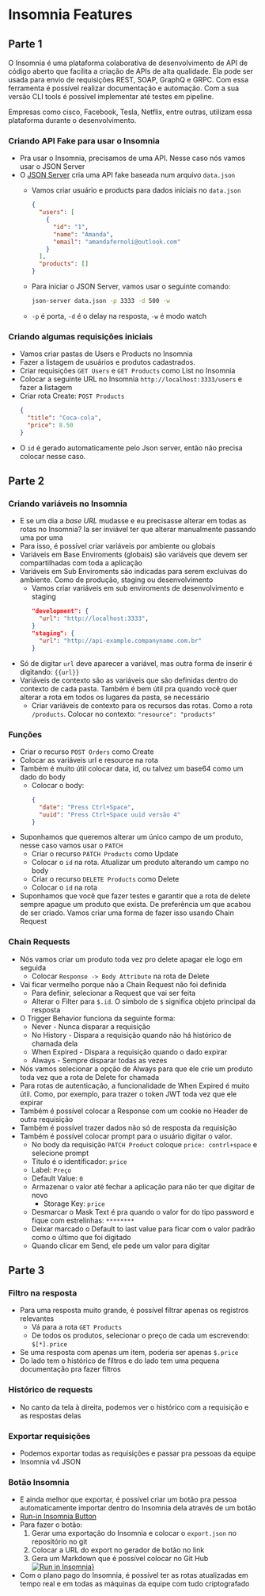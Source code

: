 # Insomnia Features

## Parte 1
O Insomnia é uma plataforma colaborativa de desenvolvimento de API de código aberto que facilita a criação de APIs de alta qualidade. Ela pode ser usada para envio de requisições REST, SOAP, GraphQ e GRPC. Com essa ferramenta é possível realizar documentação e automação. Com a sua versão CLI tools é possível implementar até testes em pipeline.

Empresas como cisco, Facebook, Tesla, Netflix, entre outras, utilizam essa plataforma durante o desenvolvimento. 

### Criando API Fake para usar o Insomnia
  - Pra usar o Insomnia, precisamos de uma API. Nesse caso nós vamos usar o JSON Server
  - O [JSON Server](https://github.com/typicode/json-server) cria uma API fake baseada num arquivo `data.json`
    - Vamos criar usuário e products para dados iniciais no `data.json`

      ```json
      {
        "users": [
          {
            "id": "1",
            "name": "Amanda",
            "email": "amandafernoli@outlook.com"
          }
        ],
        "products": []
      }
      ```
    
    - Para iniciar o JSON Server, vamos usar o seguinte comando: 
      ```sh
      json-server data.json -p 3333 -d 500 -w
      ```
    - `-p` é porta, `-d` é o delay na resposta, `-w` é modo watch

### Criando algumas requisições iniciais
  - Vamos criar pastas de Users e Products no Insomnia
  - Fazer a listagem de usuários e produtos cadastrados.
  - Criar requisições `GET Users` e `GET Products` como List no Insomnia
  - Colocar a seguinte URL no Insomnia `http://localhost:3333/users` e fazer a listagem
  - Criar rota Create: `POST Products`
    ```json
    {
      "title": "Coca-cola",
      "price": 8.50
    }
    ```
  - O `id` é gerado automaticamente pelo Json server, então não precisa colocar nesse caso.

## Parte 2
### Criando variáveis no Insomnia
  - E se um dia a _base URL_ mudasse e eu precisasse alterar em todas as rotas no Insomnia? Ia ser inviável ter que alterar manualmente passando uma por uma
  - Para isso, é possível criar variáveis por ambiente ou globais 
  - Variáveis em Base Enviroments (globais) são variáveis que devem ser compartilhadas com toda a aplicação
  - Variáveis em Sub Enviroments são indicadas para serem excluivas do ambiente. Como de produção, staging ou desenvolvimento
    - Vamos criar variáveis em sub enviroments de desenvolvimento e staging
      ```json
      "development": {
        "url": "http://localhost:3333",
      }
      "staging": {
        "url": "http://api-example.companyname.com.br"
      }
      ```
  - Só de digitar `url` deve aparecer a variável, mas outra forma de inserir é digitando: `{{url}}`
  - Variáveis de contexto são as variáveis que são definidas dentro do contexto de cada pasta. Também é bem útil pra quando você quer alterar a rota em todos os lugares da pasta, se necessário
    - Criar variáveis de contexto para os recursos das rotas. Como a rota `/products`. Colocar no contexto: `"resource": "products"`
  
###  Funções
  - Criar o recurso `POST Orders` como Create
  - Colocar as variáveis url e resource na rota
  - Também é muito útil colocar data, id, ou talvez um base64 como um dado do body
    - Colocar o body:
      ```json
      {
        "date": "Press Ctrl+Space",
        "uuid": "Press Ctrl+Space uuid versão 4"
      }
      ```
  - Suponhamos que queremos alterar um único campo de um produto, nesse caso vamos usar o `PATCH`
    - Criar o recurso `PATCH Products` como Update
    - Colocar o `id` na rota. Atualizar um produto alterando um campo no body
    - Criar o recurso `DELETE Products` como Delete
    - Colocar o `id` na rota
  - Suponhamos que você que fazer testes e garantir que a rota de delete sempre apague um produto que exista. De preferência um que acabou de ser criado. Vamos criar uma forma de fazer isso usando Chain Request

### Chain Requests
  - Nós vamos criar um produto toda vez pro delete apagar ele logo em seguida 
    - Colocar `Response -> Body Attribute` na rota de Delete
  - Vai ficar vermelho porque não a Chain Request não foi definida
    - Para definir, selecionar a Request que vai ser feita
    - Alterar o Filter para `$.id`. O símbolo de `$` significa objeto principal da resposta
  - O Trigger Behavior funciona da seguinte forma:
	  - Never - Nunca disparar a requisição
	  - No History - Dispara a requisição quando não há histórico de chamada dela
    - When Expired - Dispara a requisição quando o dado expirar
    - Always - Sempre disparar todas as vezes
  - Nós vamos selecionar a opção de Always para que ele crie um produto toda vez que a rota de Delete for chamada
  - Para rotas de autenticação, a funcionalidade de When Expired é muito útil. Como, por exemplo, para trazer o token JWT toda vez que ele expirar
  - Também é possível colocar a Response com um cookie no Header de outra requisição
  - Também é possível trazer dados não só de resposta da requisição
  - Também é possível colocar prompt para o usuário digitar o valor. 
    - No body da requisição `PATCH Product` coloque `price: contrl+space` e selecione prompt
    - Titulo é o identificador: `price`
    - Label: `Preço`
    - Default Value: `0`
    - Armazenar o valor até fechar a aplicação para não ter que digitar de novo
      - Storage Key: `price`
    - Desmarcar o Mask Text é pra quando o valor for do tipo password e fique com estrelinhas: `********`
    - Deixar marcado o Default to last value para ficar com o valor padrão como o último que foi digitado
    - Quando clicar em Send, ele pede um valor para digitar

## Parte 3 
### Filtro na resposta
  - Para uma resposta muito grande, é possível filtrar apenas os registros relevantes
    - Vá para a rota `GET Products`
    - De todos os produtos, selecionar o preço de cada um escrevendo: `$[*].price`
  - Se uma resposta com apenas um item, poderia ser apenas `$.price`
  - Do lado tem o histórico de filtros e do lado tem uma pequena documentação pra fazer filtros

### Histórico de requests
  - No canto da tela à direita, podemos ver o histórico com a requisição e as respostas delas

### Exportar requisições
  - Podemos exportar todas as requisições e passar pra pessoas da equipe 
  - Insomnia v4 JSON

### Botão Insomnia
  - E ainda melhor que exportar, é possível criar um botão pra pessoa automaticamente importar dentro do Insomnia dela através de um botão
  - [Run-in Insomnia Button](https://docs.insomnia.rest/insomnia/run-in-insomnia-button)
  - Para fazer o botão:
    1. Gerar uma exportação do Insomnia e colocar o `export.json` no repositório no git
    2. Colocar a URL do export no gerador de botão no link
    3. Gera um Markdown que é possível colocar no Git Hub          
      [![Run in Insomnia}](https://insomnia.rest/images/run.svg)](https://insomnia.rest/run/?label=Teste%20Insomnia&uri=https%3A%2F%2Fgithub.com%2Finsodoc%2Finsomnia-documenter%2Fblob%2Fmaster%2Fpackage.json)
  - Com o plano pago do Insomnia, é possível ter as rotas atualizadas em tempo real e em todas as máquinas da equipe com tudo criptografado



  
